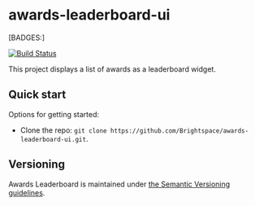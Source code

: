 # awards-leaderboard-ui
[BADGES:]

[![Build Status][CI Badge]][CI Branch] 

This project displays a list of awards as a leaderboard widget.

## Quick start

Options for getting started:

* Clone the repo: `git clone https://github.com/Brightspace/awards-leaderboard-ui.git`.

## Versioning

Awards Leaderboard is maintained under [the Semantic Versioning guidelines](http://semver.org/).
<!-- links -->
[CI Branch]:https://travis-ci.com/Brightspace/awards-leaderboard-ui
[CI Badge]:https://travis-ci.com/Brightspace/awards-leaderboard-ui.svg?branch=master
